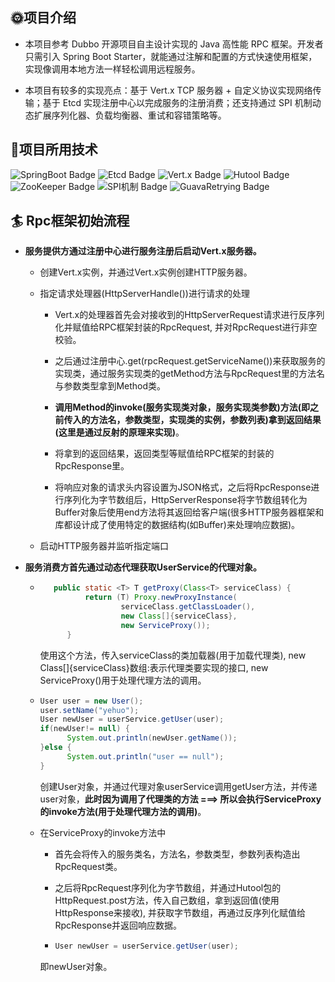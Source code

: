 ## 🌞项目介绍
- 本项目参考 Dubbo 开源项目自主设计实现的 Java 高性能 RPC 框架。开发者只需引入 Spring Boot Starter，就能通过注解和配置的方式快速使用框架，实现像调用本地方法一样轻松调用远程服务。

- 本项目有较多的实现亮点：基于 Vert.x TCP 服务器 + 自定义协议实现网络传输；基于 Etcd 实现注册中心以完成服务的注册消费；还支持通过 SPI 机制动态扩展序列化器、负载均衡器、重试和容错策略等。

## 👾项目所用技术
<div aligen="center"> 
  
  ![SpringBoot Badge](https://img.shields.io/badge/SpringBoot-FCC624?logo=SpringBoot&logoColor=000&style=flat)
  ![Etcd Badge](https://img.shields.io/badge/Etcd-0078D6?logo=Etcd&logoColor=fff&style=flat)
  ![Vert.x Badge](https://img.shields.io/badge/Vert.x-007ACC?logo=Vert.x&logoColor=fff&style=flat)
  ![Hutool Badge](https://img.shields.io/badge/Hutool-31A8FF?logo=Hutool&logoColor=fff&style=flat)
  ![ZooKeeper Badge](https://img.shields.io/badge/ZooKeeper-181717?logo=ZooKeeper&logoColor=fff&style=flat)
  ![SPI机制 Badge](https://img.shields.io/badge/SPI机制-5C2D91?logo=SPI机制&logoColor=fff&style=flat)
  ![GuavaRetrying Badge](https://img.shields.io/badge/GuavaRetrying-oriange?logo=GuavaRetrying&logoColor=fff&style=flat)
  
</div>


## 🏄	Rpc框架初始流程

- **服务提供方通过注册中心进行服务注册后启动Vert.x服务器。**
  
    - 创建Vert.x实例，并通过Vert.x实例创建HTTP服务器。
    
    -  指定请求处理器(HttpServerHandle())进行请求的处理
    
        - Vert.x的处理器首先会对接收到的HttpServerRequest请求进行反序列化并赋值给RPC框架封装的RpcRequest, 并对RpcRequest进行非空校验。
      
        - 之后通过注册中心.get(rpcRequest.getServiceName())来获取服务的实现类，通过服务实现类的getMethod方法与RpcRequest里的方法名与参数类型拿到Method类。
      
        - **调用Method的invoke(服务实现类对象，服务实现类参数)方法(即之前传入的方法名，参数类型，实现类的实例，参数列表)拿到返回结果(这里是通过反射的原理来实现)**。
      
        - 将拿到的返回结果，返回类型等赋值给RPC框架的封装的RpcResponse里。
      
        - 将响应对象的请求头内容设置为JSON格式，之后将RpcResponse进行序列化为字节数组后，HttpServerResponse将字节数组转化为Buffer对象后使用end方法将其返回给客户端(很多HTTP服务器框架和库都设计成了使用特定的数据结构(如Buffer)来处理响应数据)。
      
    - 启动HTTP服务器并监听指定端口
    
- **服务消费方首先通过动态代理获取UserService的代理对象。**
  
    - ``` java
         public static <T> T getProxy(Class<T> serviceClass) {
                return (T) Proxy.newProxyInstance(
                        serviceClass.getClassLoader(),
                        new Class[]{serviceClass},
                        new ServiceProxy());
            }
         ```
    
      使用这个方法，传入serviceClass的类加载器(用于加载代理类), new Class[]{serviceClass}数组:表示代理类要实现的接口, new ServiceProxy()用于处理代理方法的调用。
    
  -  ``` java
     User user = new User();
     user.setName("yehuo");
     User newUser = userService.getUser(user);
     if(newUser!= null) {
           System.out.println(newUser.getName());
     }else {
           System.out.println("user == null");
     }
     ```
    
      创建User对象，并通过代理对象userService调用getUser方法，并传递user对象，**此时因为调用了代理类的方法 ===> 所以会执行ServiceProxy的invoke方法(用于处理代理方法的调用)**。
    
   - 在ServiceProxy的invoke方法中
    
        - 首先会将传入的服务类名，方法名，参数类型，参数列表构造出RpcRequest类。
      
        - 之后将RpcRequest序列化为字节数组，并通过Hutool包的HttpRequest.post方法，传入自己数组，拿到返回值(使用HttpResponse来接收), 并获取字节数组，再通过反序列化赋值给RpcResponse并返回响应数据。
      
        -
          ``` java
          User newUser = userService.getUser(user);
          ```
      
        即newUser对象。
